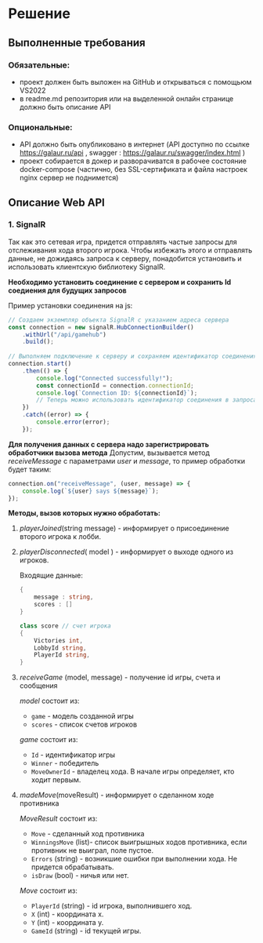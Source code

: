 # Решение

## Выполненные требования

### Обязательные:
- проект должен быть выложен на GitHub и открываться с помощьюм VS2022
- в readme.md репозитория или на выделенной онлайн странице должно быть описание API

### Опциональные:
- API должно быть опубликовано в интернет (API доступно по ссылке https://galaur.ru/api , swagger : https://galaur.ru/swagger/index.html )
- проект собирается в докер и разворачиватся в рабочее состояние docker-compose (частично, без SSL-сертификата и файла настроек nginx сервер не поднимется)

## Описание Web API

### 1. SignalR
Так как это сетевая игра, придется отправлять частые запросы для отслеживания хода второго игрока. Чтобы избежать этого и отправлять данные, не дожидаясь запроса к серверу, понадобится установить и использовать клиентскую библиотеку SignalR.

**Необходимо установить соединение с сервером и сохранить Id соедиения для будущих запросов** 
 
Пример установки соединения на js:
```js
// Создаем экземпляр объекта SignalR с указанием адреса сервера
const connection = new signalR.HubConnectionBuilder()
    .withUrl("/api/gamehub")
    .build();
    
// Выполняем подключение к серверу и сохраняем идентификатор соединения
connection.start()
    .then(() => {
        console.log("Connected successfully!");
        const connectionId = connection.connectionId;
        console.log(`Connection ID: ${connectionId}`);
        // Теперь можно использовать идентификатор соединения в запросах к серверу
    })
    .catch((error) => {
        console.error(error);
    });
```

**Для получения данных с сервера надо зарегистрировать обработчики вызова метода**
Допустим, вызывается метод *receiveMessage* c параметрами *user* и *message*, то пример обработки будет таким:

```js
connection.on("receiveMessage", (user, message) => {
    console.log(`${user} says ${message}`);
});
```

**Методы, вызов которых нужно обработать:**

1. *playerJoined*(string message) - информирует о присоединение второго игрока к лобби.
2. *playerDisconnected*( model ) - информирует о выходе одного из игроков.

    Входящие данные:
    ```cs
    {
        message : string,
        scores : []
    }
    
    class score // счет игрока
    {
        Victories int,
        LobbyId string,
        PlayerId string,
    }
    ```
3. *receiveGame* (model, message) - получение id игры, счета и сообщения
    
    *model* состоит из:
    - `game` - модель созданной игры
    - `scores` - список счетов игроков
    
    *game* состоит из:
    - `Id` - идентификатор игры
    - `Winner` - победитель
    - `MoveOwnerId` - владелец хода. В начале игры определяет, кто ходит первым.
    
4. *madeMove*(moveResult) - информирует о сделанном ходе противника

    *MoveResult* состоит из:
    
    - `Move` - сделанный ход противника
    - `WinningsMove` (list<move>)- список выигрышных ходов противника, если противник не выиграл, поле пустое.
    - `Errors` (string) - возникшие ошибки при выполнении хода. Не придется обрабатывать.
    - `isDraw` (bool) - ничья или нет.
    
    *Move* состоит из:
    - `PlayerId` (string) - id игрока, выполнившего ход.
    - `X` (int) - координата x.
    - `Y` (int) - координата y.
    - `GameId` (string) - id текущей игры.